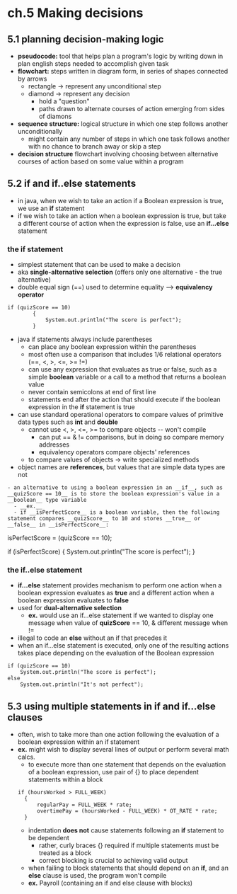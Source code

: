 # ch.5 Making decisions 

## 5.1 planning decision-making logic 

- __pseudocode:__ tool that helps plan a program's logic by writing down in plan english steps needed to accomplish given task 
- __flowchart:__ steps written in diagram form, in series of shapes connected by arrows 
  - rectangle -> represent any unconditional step 
  - diamond -> represent any decision 
    - hold a "question" 
    - paths drawn to alternate courses of action emerging from sides of diamons 
- __sequence structure:__ logical structure in which one step follows another unconditionally 
  - might contain any number of steps in which one task follows another with no chance to branch away or skip a step  
- __decision structure__ flowchart involving choosing between alternative courses of action based on some value within a program 

## 5.2 if and if..else statements 

- in java, when we wish to take an action if a Boolean expression is true, we use an __if__ statement 
- if we wish to take an action when a boolean expression is true, but take a different course of action when the expression is false, use an __if...else__ statement 

### the if statement 
- simplest statement that can be used to make a decision 
- aka __single-alternative selection__ (offers only one alternative - the true alternative) 
- double equal sign (==) used to determine equality --> __equivalency operator__ 
```
if (quizScore == 10)
        {
            System.out.println("The score is perfect");
        }
``` 
- java if statements always include parentheses 
  - can place any boolean expression within the parentheses 
  - most often use a comparison that includes 1/6 relational operators (==, <, >, <=, >= !=)  
  - can use any expression that evaluates as true or false, such as a simple __boolean__ variable or a call to a method that returns a boolean value 
  - never contain semicolons at end of first line 
  - statements end after the action that should execute if the boolean expression in the __if__ statement is true 
- can use standard operational operators to compare values of primitive data types such as __int__ and __double__ 
  - cannot use <, >, <=, >= to compare objects -- won't compile 
    - can put == & != comparisons, but in doing so compare memory addresses 
    - equivalency operators compare objects' references 
  - to compare values of objects -> write specialized methods 
- object names are __references__, but values that are simple data types are not 
``` 
- an alternative to using a boolean expression in an __if__, such as __quizScore == 10__ is to store the boolean expression's value in a __boolean__ type variable 
  - __ex.__ 
  - if __isPerfectScore__ is a boolean variable, then the following statement compares __quizScore__ to 10 and stores __true__ or __false__ in __isPerfectScore__: 
  ```
isPerfectScore = (quizScore == 10);

if (isPerfectScore)
{
System.out.println("The score is perfect");
}


### the if..else statement 
- __if...else__ statement provides mechanism to perform one action when a boolean expression evaluates as __true__ and a different action when a boolean expression evaluates to __false__ 
- used for __dual-alternative selection__ 
  - __ex.__ would use an if...else statement if we wanted to display one message when value of __quizScore__ == 10, & different message when != 
- illegal to code an __else__ without an if that precedes it 
- when an if...else statement is executed, only one of the resulting actions takes place depending on the evaluation of the Boolean expression

```
if (quizScore == 10)
    System.out.println("The score is perfect");
else 
    System.out.println("It's not perfect");
```

## 5.3 using multiple statements in if and if...else clauses  
- often, wish to take more than one action following the evaluation of a boolean expression within an if statement 
- __ex.__ might wish to display several lines of output or perform several math calcs. 
  - to execute more than one statement that depends on the evaluation of a boolean expression, use pair of {} to place dependent statements within a block 
  ```
  if (hoursWorked > FULL_WEEK)
    {
        regularPay = FULL_WEEK * rate;
        overtimePay = (hoursWorked - FULL_WEEK) * OT_RATE * rate;
    }
  ```
  - indentation __does not__ cause statements following an __if__ statement to be dependent 
    - rather, curly braces {} required if multiple statements must be treated as a block 
    - correct blocking is crucial to achieving valid output 
  - when failing to block statements that should depend on an __if__, and an __else__ clause is used, the program won't compile 
  - __ex.__ Payroll (containing an if and else clause with blocks)

















